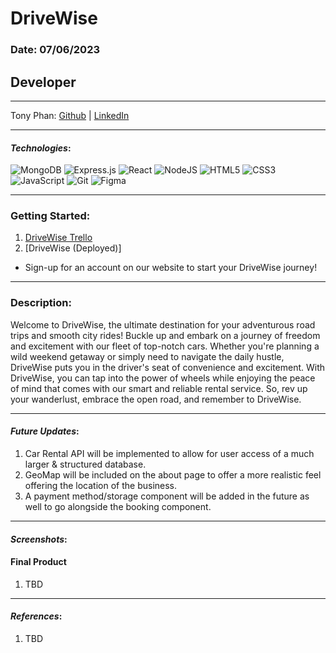 # DriveWise

### Date: 07/06/2023

## Developer

---

Tony Phan:
[Github](https://github.com/ant087) |
[LinkedIn](https://www.linkedin.com/in/ap777/)

---

#### **_Technologies_**:

![MongoDB](https://img.shields.io/badge/MongoDB-%234ea94b.svg?style=for-the-badge&logo=mongodb&logoColor=white)
![Express.js](https://img.shields.io/badge/express.js-%23404d59.svg?style=for-the-badge&logo=express&logoColor=%2361DAFB)
![React](https://img.shields.io/badge/react-%2320232a.svg?style=for-the-badge&logo=react&logoColor=%2361DAFB)
![NodeJS](https://img.shields.io/badge/node.js-6DA55F?style=for-the-badge&logo=node.js&logoColor=white)
![HTML5](https://img.shields.io/badge/html5-%23E34F26.svg?style=for-the-badge&logo=html5&logoColor=white)
![CSS3](https://img.shields.io/badge/css3-%231572B6.svg?style=for-the-badge&logo=css3&logoColor=white)
![JavaScript](https://img.shields.io/badge/javascript-%23323330.svg?style=for-the-badge&logo=javascript&logoColor=%23F7DF1E)
![Git](https://img.shields.io/badge/git-%23F05033.svg?style=for-the-badge&logo=git&logoColor=white)
![Figma](https://img.shields.io/badge/figma-%23F24E1E.svg?style=for-the-badge&logo=figma&logoColor=white)

---

### Getting Started:

1. [DriveWise Trello](https://trello.com/b/lrj1lKrx/drivewise)
2. [DriveWise (Deployed)]

- Sign-up for an account on our website to start your DriveWise journey!

---

### Description:

Welcome to DriveWise, the ultimate destination for your adventurous road trips and smooth city rides! Buckle up and embark on a journey of freedom and excitement with our fleet of top-notch cars. Whether you're planning a wild weekend getaway or simply need to navigate the daily hustle, DriveWise puts you in the driver's seat of convenience and excitement. With DriveWise, you can tap into the power of wheels while enjoying the peace of mind that comes with our smart and reliable rental service. So, rev up your wanderlust, embrace the open road, and remember to DriveWise.

---

#### **_Future Updates_**:

1. Car Rental API will be implemented to allow for user access of a much larger & structured database. 
2. GeoMap will be included on the about page to offer a more realistic feel offering the location of the business.
3. A payment method/storage component will be added in the future as well to go alongside the booking component. 

---

#### **_Screenshots_**:

#### Final Product

1. TBD

---

#### **_References_**:

1. TBD
